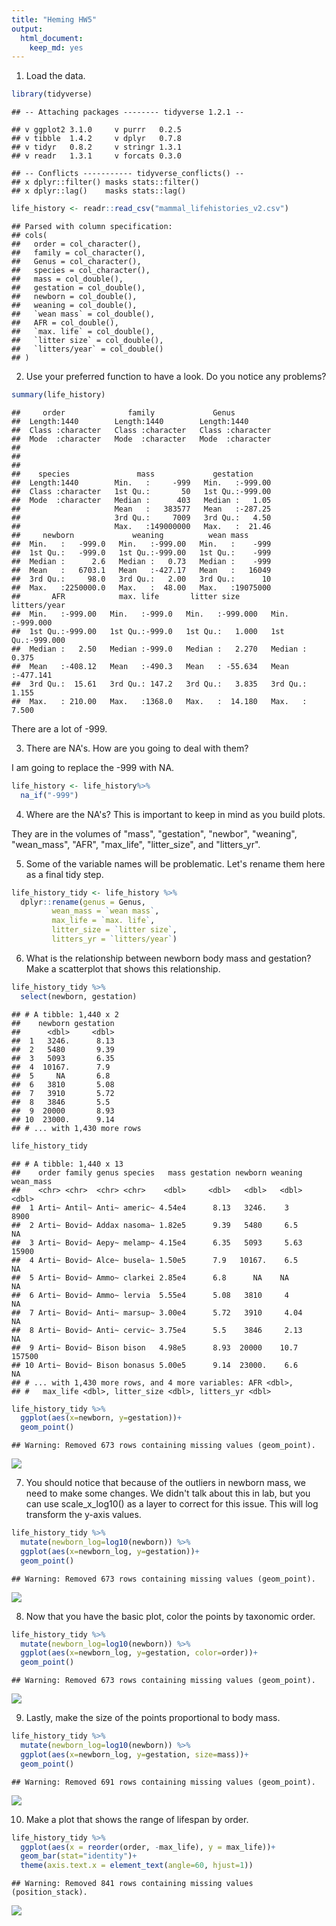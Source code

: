 ```yaml
---
title: "Heming HW5"
output: 
  html_document: 
    keep_md: yes
---
```




1. Load the data.

```r
library(tidyverse)
```

```
## -- Attaching packages -------- tidyverse 1.2.1 --
```

```
## v ggplot2 3.1.0     v purrr   0.2.5
## v tibble  1.4.2     v dplyr   0.7.8
## v tidyr   0.8.2     v stringr 1.3.1
## v readr   1.3.1     v forcats 0.3.0
```

```
## -- Conflicts ----------- tidyverse_conflicts() --
## x dplyr::filter() masks stats::filter()
## x dplyr::lag()    masks stats::lag()
```

```r
life_history <- readr::read_csv("mammal_lifehistories_v2.csv")
```

```
## Parsed with column specification:
## cols(
##   order = col_character(),
##   family = col_character(),
##   Genus = col_character(),
##   species = col_character(),
##   mass = col_double(),
##   gestation = col_double(),
##   newborn = col_double(),
##   weaning = col_double(),
##   `wean mass` = col_double(),
##   AFR = col_double(),
##   `max. life` = col_double(),
##   `litter size` = col_double(),
##   `litters/year` = col_double()
## )
```


2. Use your preferred function to have a look. Do you notice any problems?

```r
summary(life_history)
```

```
##     order              family             Genus          
##  Length:1440        Length:1440        Length:1440       
##  Class :character   Class :character   Class :character  
##  Mode  :character   Mode  :character   Mode  :character  
##                                                          
##                                                          
##                                                          
##    species               mass             gestation      
##  Length:1440        Min.   :     -999   Min.   :-999.00  
##  Class :character   1st Qu.:       50   1st Qu.:-999.00  
##  Mode  :character   Median :      403   Median :   1.05  
##                     Mean   :   383577   Mean   :-287.25  
##                     3rd Qu.:     7009   3rd Qu.:   4.50  
##                     Max.   :149000000   Max.   :  21.46  
##     newborn             weaning          wean mass       
##  Min.   :   -999.0   Min.   :-999.00   Min.   :    -999  
##  1st Qu.:   -999.0   1st Qu.:-999.00   1st Qu.:    -999  
##  Median :      2.6   Median :   0.73   Median :    -999  
##  Mean   :   6703.1   Mean   :-427.17   Mean   :   16049  
##  3rd Qu.:     98.0   3rd Qu.:   2.00   3rd Qu.:      10  
##  Max.   :2250000.0   Max.   :  48.00   Max.   :19075000  
##       AFR            max. life       litter size        litters/year     
##  Min.   :-999.00   Min.   :-999.0   Min.   :-999.000   Min.   :-999.000  
##  1st Qu.:-999.00   1st Qu.:-999.0   1st Qu.:   1.000   1st Qu.:-999.000  
##  Median :   2.50   Median :-999.0   Median :   2.270   Median :   0.375  
##  Mean   :-408.12   Mean   :-490.3   Mean   : -55.634   Mean   :-477.141  
##  3rd Qu.:  15.61   3rd Qu.: 147.2   3rd Qu.:   3.835   3rd Qu.:   1.155  
##  Max.   : 210.00   Max.   :1368.0   Max.   :  14.180   Max.   :   7.500
```
There are a lot of -999.

3. There are NA's. How are you going to deal with them?

I am going to replace the -999 with NA.

```r
life_history <- life_history%>%
  na_if("-999")
```


4. Where are the NA's? This is important to keep in mind as you build plots.

They are in the volumes of "mass", "gestation", "newbor", "weaning", "wean_mass", "AFR", "max_life", "litter_size", and "litters_yr".

5. Some of the variable names will be problematic. Let's rename them here as a final tidy step.

```r
life_history_tidy <- life_history %>%
  dplyr::rename(genus = Genus,
         wean_mass = `wean mass`,
         max_life = `max. life`,
         litter_size = `litter size`,
         litters_yr = `litters/year`) 
```
6. What is the relationship between newborn body mass and gestation? Make a scatterplot that shows this relationship.

```r
life_history_tidy %>% 
  select(newborn, gestation)
```

```
## # A tibble: 1,440 x 2
##    newborn gestation
##      <dbl>     <dbl>
##  1   3246.      8.13
##  2   5480       9.39
##  3   5093       6.35
##  4  10167.      7.9 
##  5     NA       6.8 
##  6   3810       5.08
##  7   3910       5.72
##  8   3846       5.5 
##  9  20000       8.93
## 10  23000.      9.14
## # ... with 1,430 more rows
```

```r
life_history_tidy
```

```
## # A tibble: 1,440 x 13
##    order family genus species   mass gestation newborn weaning wean_mass
##    <chr> <chr>  <chr> <chr>    <dbl>     <dbl>   <dbl>   <dbl>     <dbl>
##  1 Arti~ Antil~ Anti~ americ~ 4.54e4      8.13   3246.    3         8900
##  2 Arti~ Bovid~ Addax nasoma~ 1.82e5      9.39   5480     6.5         NA
##  3 Arti~ Bovid~ Aepy~ melamp~ 4.15e4      6.35   5093     5.63     15900
##  4 Arti~ Bovid~ Alce~ busela~ 1.50e5      7.9   10167.    6.5         NA
##  5 Arti~ Bovid~ Ammo~ clarkei 2.85e4      6.8      NA    NA           NA
##  6 Arti~ Bovid~ Ammo~ lervia  5.55e4      5.08   3810     4           NA
##  7 Arti~ Bovid~ Anti~ marsup~ 3.00e4      5.72   3910     4.04        NA
##  8 Arti~ Bovid~ Anti~ cervic~ 3.75e4      5.5    3846     2.13        NA
##  9 Arti~ Bovid~ Bison bison   4.98e5      8.93  20000    10.7     157500
## 10 Arti~ Bovid~ Bison bonasus 5.00e5      9.14  23000.    6.6         NA
## # ... with 1,430 more rows, and 4 more variables: AFR <dbl>,
## #   max_life <dbl>, litter_size <dbl>, litters_yr <dbl>
```

```r
life_history_tidy %>% 
  ggplot(aes(x=newborn, y=gestation))+
  geom_point()
```

```
## Warning: Removed 673 rows containing missing values (geom_point).
```

![](Heming_HW5_files/figure-html/unnamed-chunk-7-1.png)<!-- -->


7. You should notice that because of the outliers in newborn mass, we need to make some changes. We didn't talk about this in lab, but you can use scale_x_log10() as a layer to correct for this issue. This will log transform the y-axis values.



```r
life_history_tidy %>%
  mutate(newborn_log=log10(newborn)) %>% 
  ggplot(aes(x=newborn_log, y=gestation))+
  geom_point()
```

```
## Warning: Removed 673 rows containing missing values (geom_point).
```

![](Heming_HW5_files/figure-html/unnamed-chunk-8-1.png)<!-- -->


8. Now that you have the basic plot, color the points by taxonomic order.

```r
life_history_tidy %>%
  mutate(newborn_log=log10(newborn)) %>% 
  ggplot(aes(x=newborn_log, y=gestation, color=order))+
  geom_point()
```

```
## Warning: Removed 673 rows containing missing values (geom_point).
```

![](Heming_HW5_files/figure-html/unnamed-chunk-9-1.png)<!-- -->

9. Lastly, make the size of the points proportional to body mass.


```r
life_history_tidy %>%
  mutate(newborn_log=log10(newborn)) %>% 
  ggplot(aes(x=newborn_log, y=gestation, size=mass))+
  geom_point()
```

```
## Warning: Removed 691 rows containing missing values (geom_point).
```

![](Heming_HW5_files/figure-html/unnamed-chunk-10-1.png)<!-- -->


10. Make a plot that shows the range of lifespan by order.


```r
life_history_tidy %>%
  ggplot(aes(x = reorder(order, -max_life), y = max_life))+
  geom_bar(stat="identity")+
  theme(axis.text.x = element_text(angle=60, hjust=1))
```

```
## Warning: Removed 841 rows containing missing values (position_stack).
```

![](Heming_HW5_files/figure-html/unnamed-chunk-11-1.png)<!-- -->

